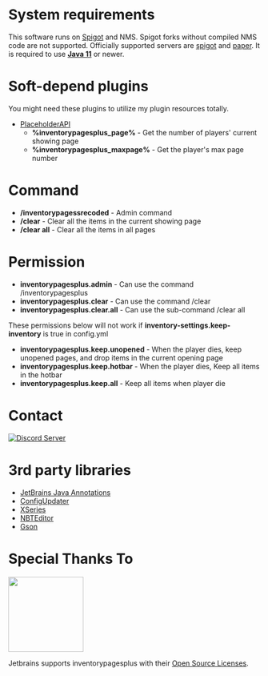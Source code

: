 
# System requirements
This software runs on [Spigot](https://www.spigotmc.org/) and NMS.
Spigot forks without compiled NMS code are not supported.
Officially supported servers are [spigot](https://www.spigotmc.org/) and [paper](https://papermc.io/).
It is required to use [**Java 11**](https://www.oracle.com/java/technologies/javase/jdk11-archive-downloads.html) or newer.

# Soft-depend plugins
You might need these plugins to utilize my plugin resources totally.
- [PlaceholderAPI](https://www.spigotmc.org/resources/placeholderapi.6245/)
	-   **%inventorypagesplus_page%** - Get the number of players' current showing page
	-   **%inventorypagesplus_maxpage%** - Get the player's max page number

# Command
- **/inventorypagessrecoded** - Admin command
- **/clear** - Clear all the items in the current showing page
- **/clear all** - Clear all the items in all pages

# Permission
- **inventorypagesplus.admin** - Can use the command /inventorypagesplus
- **inventorypagesplus.clear** - Can use the command /clear
- **inventorypagesplus.clear.all** - Can use the sub-command /clear all

These permissions below will not work if **inventory-settings.keep-inventory** is true in config.yml
- **inventorypagesplus.keep.unopened** - When the player dies, keep unopened pages, and drop items in the current opening page
- **inventorypagesplus.keep.hotbar** - When the player dies, Keep all items in the hotbar
- **inventorypagesplus.keep.all** - Keep all items when player die

# Contact

[![Discord Server](https://discord.com/api/guilds/1187827789664096267/widget.png?style=banner3)](https://discord.gg/XdJfN2X)


# 3rd party libraries
- [JetBrains Java Annotations](https://mvnrepository.com/artifact/org.jetbrains/annotations)
- [ConfigUpdater](https://github.com/tchristofferson/Config-Updater)
- [XSeries](https://github.com/CryptoMorin/XSeries)
- [NBTEditor](https://github.com/BananaPuncher714/NBTEditor)
- [Gson](https://github.com/google/gson)

# Special Thanks To
[<img src="https://user-images.githubusercontent.com/21148213/121807008-8ffc6700-cc52-11eb-96a7-2f6f260f8fda.png" alt="" width="150">](https://www.jetbrains.com)

Jetbrains supports inventorypagesplus with their [Open Source Licenses](https://www.jetbrains.com/opensource/).